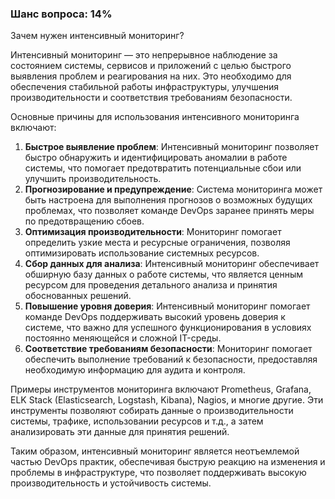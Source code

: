 ### Шанс вопроса: 14%

Зачем нужен интенсивный мониторинг?

Интенсивный мониторинг — это непрерывное наблюдение за состоянием системы, сервисов и приложений с целью быстрого выявления проблем и реагирования на них. Это необходимо для обеспечения стабильной работы инфраструктуры, улучшения производительности и соответствия требованиям безопасности.

Основные причины для использования интенсивного мониторинга включают:

1. **Быстрое выявление проблем**: Интенсивный мониторинг позволяет быстро обнаружить и идентифицировать аномалии в работе системы, что помогает предотвратить потенциальные сбои или улучшить производительность.
2. **Прогнозирование и предупреждение**: Система мониторинга может быть настроена для выполнения прогнозов о возможных будущих проблемах, что позволяет команде DevOps заранее принять меры по предотвращению сбоев.
3. **Оптимизация производительности**: Мониторинг помогает определить узкие места и ресурсные ограничения, позволяя оптимизировать использование системных ресурсов.
4. **Сбор данных для анализа**: Интенсивный мониторинг обеспечивает обширную базу данных о работе системы, что является ценным ресурсом для проведения детального анализа и принятия обоснованных решений.
5. **Повышение уровня доверия**: Интенсивный мониторинг помогает команде DevOps поддерживать высокий уровень доверия к системе, что важно для успешного функционирования в условиях постоянно меняющейся и сложной IT-среды.
6. **Соответствие требованиям безопасности**: Мониторинг помогает обеспечить выполнение требований к безопасности, предоставляя необходимую информацию для аудита и контроля.

Примеры инструментов мониторинга включают Prometheus, Grafana, ELK Stack (Elasticsearch, Logstash, Kibana), Nagios, и многие другие. Эти инструменты позволяют собирать данные о производительности системы, трафике, использовании ресурсов и т.д., а затем анализировать эти данные для принятия решений.

Таким образом, интенсивный мониторинг является неотъемлемой частью DevOps практик, обеспечивая быструю реакцию на изменения и проблемы в инфраструктуре, что позволяет поддерживать высокую производительность и устойчивость системы.
